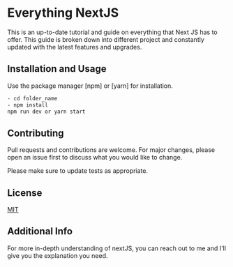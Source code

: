 # Everything NextJS

This is an up-to-date tutorial and guide on everything that Next JS has to offer. This guide is broken down into different project and constantly updated with the latest features and upgrades.

## Installation and Usage

Use the package manager [npm] or [yarn] for installation.

```bash
- cd folder_name
- npm install
npm run dev or yarn start
```

## Contributing

Pull requests and contributions are welcome. For major changes, please open an issue first to discuss what you would like to change.

Please make sure to update tests as appropriate.

## License

[MIT](https://choosealicense.com/licenses/mit/)

## Additional Info

For more in-depth understanding of nextJS, you can reach out to me and I'll give you the explanation you need.
